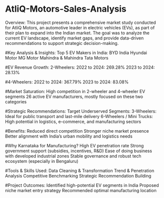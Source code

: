 # AtliQ-Motors-Sales-Analysis

Overview:
This project presents a comprehensive market study conducted for AtliQ Motors, an automotive leader in electric vehicles (EVs), as part of their plan to expand into the Indian market. The goal was to analyze the current EV landscape, identify market gaps, and provide data-driven recommendations to support strategic decision-making.

#Key Analysis & Insights:
Top 5 EV Makers in India:
BYD India
Hyundai Motor
MG Motor
Mahindra & Mahindra
Tata Motors

#EV Revenue Growth:
2-Wheelers:
2022 to 2024: 269.28%
2023 to 2024: 28.13%

#4-Wheelers:
2022 to 2024: 367.79%
2023 to 2024: 83.08%

#Market Saturation:
High competition in 2-wheeler and 4-wheeler EV segments 26 active EV manufacturers, mostly focused on these two categories

#Strategic Recommendations:
Target Underserved Segments:
3-Wheelers: Ideal for public transport and last-mile delivery
6-Wheelers / Mini Trucks: High potential in logistics, e-commerce, and manufacturing sectors

#Benefits:
Reduced direct competition
Stronger niche market presence
Better alignment with India’s urban mobility and logistics needs

#Why Karnataka for Manufacturing?
High EV penetration rate
Strong government support (subsidies, incentives, R&D)
Ease of doing business with developed industrial zones
Stable governance and robust tech ecosystem (especially in Bengaluru)

#Tools & Skills Used:
Data Cleaning & Transformation
Trend & Penetration Analysis
Competitive Benchmarking
Strategic Recommendation Building

#Project Outcomes:
Identified high-potential EV segments in India
Proposed niche market entry strategy
Recommended optimal manufacturing location

